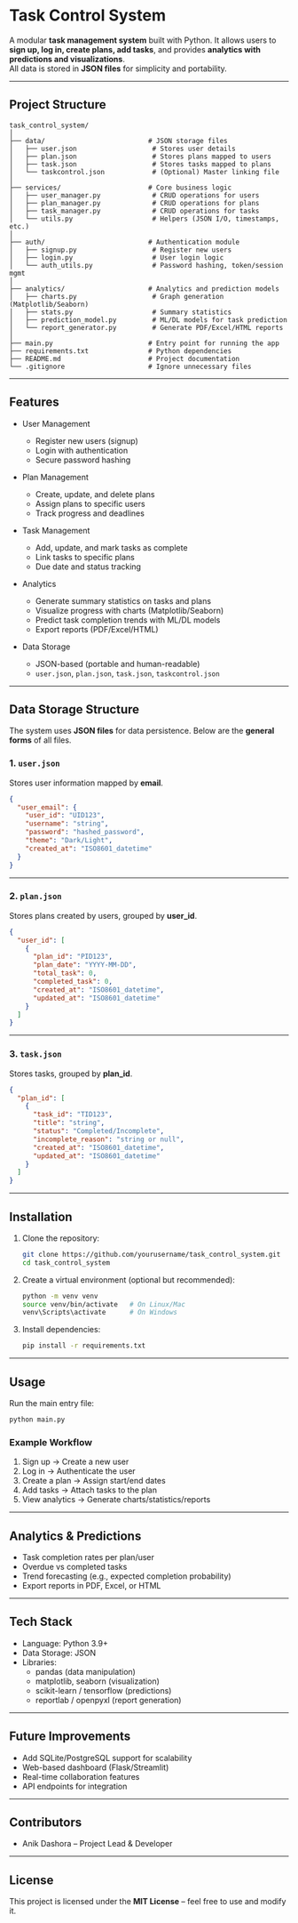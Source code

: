 # Task Control System

A modular **task management system** built with Python. It allows users to **sign up, log in, create plans, add tasks**, and provides **analytics with predictions and visualizations**.  
All data is stored in **JSON files** for simplicity and portability.

---

## Project Structure

```
task_control_system/
│
├── data/                          # JSON storage files
│   ├── user.json                   # Stores user details
│   ├── plan.json                   # Stores plans mapped to users
│   ├── task.json                   # Stores tasks mapped to plans
│   └── taskcontrol.json            # (Optional) Master linking file
│
├── services/                      # Core business logic
│   ├── user_manager.py             # CRUD operations for users
│   ├── plan_manager.py             # CRUD operations for plans
│   ├── task_manager.py             # CRUD operations for tasks
│   └── utils.py                    # Helpers (JSON I/O, timestamps, etc.)
│
├── auth/                          # Authentication module
│   ├── signup.py                   # Register new users
│   ├── login.py                    # User login logic
│   └── auth_utils.py               # Password hashing, token/session mgmt
│
├── analytics/                     # Analytics and prediction models
│   ├── charts.py                   # Graph generation (Matplotlib/Seaborn)
│   ├── stats.py                    # Summary statistics
│   ├── prediction_model.py         # ML/DL models for task prediction
│   └── report_generator.py         # Generate PDF/Excel/HTML reports
│
├── main.py                        # Entry point for running the app
├── requirements.txt               # Python dependencies
├── README.md                      # Project documentation
└── .gitignore                     # Ignore unnecessary files
```

---

## Features

- User Management
  - Register new users (signup)
  - Login with authentication
  - Secure password hashing

- Plan Management
  - Create, update, and delete plans
  - Assign plans to specific users
  - Track progress and deadlines

- Task Management
  - Add, update, and mark tasks as complete
  - Link tasks to specific plans
  - Due date and status tracking

- Analytics
  - Generate summary statistics on tasks and plans
  - Visualize progress with charts (Matplotlib/Seaborn)
  - Predict task completion trends with ML/DL models
  - Export reports (PDF/Excel/HTML)

- Data Storage
  - JSON-based (portable and human-readable)
  - `user.json`, `plan.json`, `task.json`, `taskcontrol.json`

---

## Data Storage Structure

The system uses **JSON files** for data persistence. Below are the **general forms** of all files.

### 1. `user.json`  
Stores user information mapped by **email**.  

```json
{
  "user_email": {
    "user_id": "UID123",
    "username": "string",
    "password": "hashed_password",
    "theme": "Dark/Light",
    "created_at": "ISO8601_datetime"
  }
}
```

---

### 2. `plan.json`  
Stores plans created by users, grouped by **user_id**.  

```json
{
  "user_id": [
    {
      "plan_id": "PID123",
      "plan_date": "YYYY-MM-DD",
      "total_task": 0,
      "completed_task": 0,
      "created_at": "ISO8601_datetime",
      "updated_at": "ISO8601_datetime"
    }
  ]
}
```

---

### 3. `task.json`  
Stores tasks, grouped by **plan_id**.  

```json
{
  "plan_id": [
    {
      "task_id": "TID123",
      "title": "string",
      "status": "Completed/Incomplete",
      "incomplete_reason": "string or null",
      "created_at": "ISO8601_datetime",
      "updated_at": "ISO8601_datetime"
    }
  ]
}
```

---

## Installation

1. Clone the repository:
   ```bash
   git clone https://github.com/yourusername/task_control_system.git
   cd task_control_system
   ```

2. Create a virtual environment (optional but recommended):
   ```bash
   python -m venv venv
   source venv/bin/activate   # On Linux/Mac
   venv\Scripts\activate      # On Windows
   ```

3. Install dependencies:
   ```bash
   pip install -r requirements.txt
   ```

---

## Usage

Run the main entry file:

```bash
python main.py
```

### Example Workflow
1. Sign up → Create a new user  
2. Log in → Authenticate the user  
3. Create a plan → Assign start/end dates  
4. Add tasks → Attach tasks to the plan  
5. View analytics → Generate charts/statistics/reports  

---

## Analytics & Predictions

- Task completion rates per plan/user  
- Overdue vs completed tasks  
- Trend forecasting (e.g., expected completion probability)  
- Export reports in PDF, Excel, or HTML  

---

## Tech Stack

- Language: Python 3.9+  
- Data Storage: JSON  
- Libraries:
  - pandas (data manipulation)
  - matplotlib, seaborn (visualization)
  - scikit-learn / tensorflow (predictions)
  - reportlab / openpyxl (report generation)

---

## Future Improvements

- Add SQLite/PostgreSQL support for scalability  
- Web-based dashboard (Flask/Streamlit)  
- Real-time collaboration features  
- API endpoints for integration  

---

## Contributors

- Anik Dashora – Project Lead & Developer  

---

## License

This project is licensed under the **MIT License** – feel free to use and modify it.

